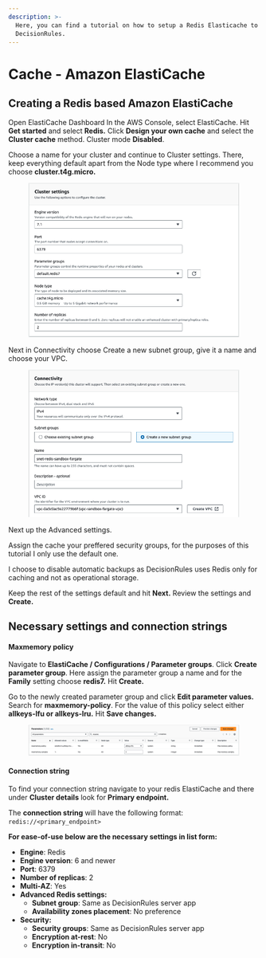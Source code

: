 ```yaml
---
description: >-
  Here, you can find a tutorial on how to setup a Redis Elasticache to work with
  DecisionRules.
---
```


# Cache - Amazon ElastiCache

## Creating a Redis based Amazon ElastiCache

Open ElastiCache Dashboard In the AWS Console, select ElastiCache. Hit **Get started** and select **Redis.** Click **Design your own cache** and select the **Cluster cache** method. Cluster mode **Disabled**.

Choose a name for your cluster and continue to Cluster settings. There, keep everything default apart from the Node type where I recommend you choose **cluster.t4g.micro.**

<figure><img src="../../.gitbook/assets/image (315).png" alt=""><figcaption></figcaption></figure>

Next in Connectivity choose Create a new subnet group, give it a name and choose your VPC.

<figure><img src="../../.gitbook/assets/image (316).png" alt=""><figcaption></figcaption></figure>

Next up the Advanced settings.

Assign the cache your preffered security groups, for the purposes of this tutorial I only use the default one.

I choose to disable automatic backups as DecisionRules uses Redis only for caching and not as operational storage.

Keep the rest of the settings default and hit **Next.** Review the settings and **Create.**

## Necessary settings and connection strings

#### Maxmemory policy

Navigate to **ElastiCache / Configurations / Parameter groups**. Click **Create parameter group**. Here assign the parameter group a name and for the **Family** setting choose **redis7.** Hit **Create.**

Go to the newly created parameter group and click **Edit parameter values.** Search for **maxmemory-policy**. For the value of this policy select either **allkeys-lfu or allkeys-lru.** Hit **Save changes.**

<figure><img src="../../.gitbook/assets/image (330).png" alt=""><figcaption></figcaption></figure>

#### Connection string

To find your connection string navigate to your redis ElastiCache and there under **Cluster details** look for **Primary endpoint.**

The **connection string** will have the following format: `redis://<primary_endpoint>`

**For ease-of-use below are the necessary settings in list form:**

* **Engine**: Redis
* **Engine version**: 6 and newer
* **Port**: 6379
* **Number of replicas**: 2
* **Multi-AZ**: Yes
* **Advanced Redis settings:**
  * **Subnet group**: Same as DecisionRules server app
  * **Availability zones placement**: No preference
* **Security:**
  * **Security groups**: Same as DecisionRules server app
  * **Encryption at-rest**: No
  * **Encryption in-transit**: No
